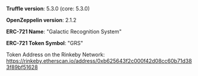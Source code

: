 **Truffle version**: 5.3.0 (core: 5.3.0)

**OpenZeppelin version**: 2.1.2

**ERC-721 Name**: "Galactic Recognition System"

**ERC-721 Token Symbol**: "GRS"

Token Address on the Rinkeby Network: https://rinkeby.etherscan.io/address/0xb625643f2c000f42d08cc60b71d383f89bf51628
